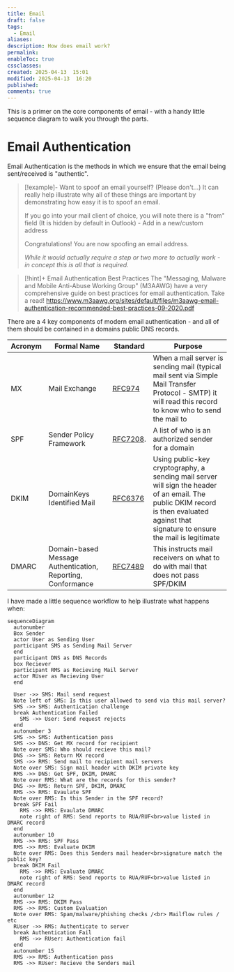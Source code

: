 ```yaml
---
title: Email
draft: false
tags:
  - Email
aliases: 
description: How does email work?
permalink: 
enableToc: true
cssclasses: 
created: 2025-04-13  15:01
modified: 2025-04-13  16:20
published: 
comments: true
---
```


This is a primer on the core components of email - with a handy little sequence diagram to walk you through the parts. 

# Email Authentication

Email Authentication is the methods in which we ensure that the email being sent/received is "authentic".

> [!example]- Want to spoof an email yourself? (Please don't...)
> It can really help illustrate why all of these things are important by demonstrating how easy it is to spoof an email.
> 
> If you go into your mail client of choice, you will note there is a "from" field (It is hidden by default in Outlook) - Add in a new/custom address
> 
> Congratulations! You are now spoofing an email address. 
> 
> *While it would actually require a step or two more to actually work - in concept this is all that is required.* 
 
> [!hint]+ Email Authentication Best Practices
> The "Messaging, Malware and Mobile Anti-Abuse Working Group" (M3AAWG)  have a very comprehensive guide on best practices for email authentication. Take a read!
> https://www.m3aawg.org/sites/default/files/m3aawg-email-authentication-recommended-best-practices-09-2020.pdf

There are a 4 key components of modern email authentication - and all of them should be contained in a domains public DNS records. 

| Acronym | Formal Name                                                 | Standard                                                | Purpose                                                                                                                                                                                 |
| ------- | ----------------------------------------------------------- | ------------------------------------------------------- | --------------------------------------------------------------------------------------------------------------------------------------------------------------------------------------- |
| MX      | Mail Exchange                                               | [RFC974](https://www.rfc-editor.org/rfc/rfc974.html)    | When a mail server is sending mail (typical mail sent via Simple Mail Transfer Protocol - SMTP) it will read this record to know who to send the mail to                                |
| SPF     | Sender Policy Framework                                     | [RFC7208](https://www.rfc-editor.org/rfc/rfc7208.html). | A list of who is an authorized sender for a domain                                                                                                                                      |
| DKIM    | DomainKeys Identified Mail                                  | [RFC6376](https://www.rfc-editor.org/rfc/rfc6376.html)  | Using public-key cryptography, a sending mail server will sign the header of an email. The public DKIM record is then evaluated against that signature to ensure the mail is legitimate |
| DMARC   | Domain-based Message Authentication, Reporting, Conformance | [RFC7489](https://www.rfc-editor.org/rfc/rfc7489.html)  | This instructs mail receivers on what to do with mail that does not pass SPF/DKIM                                                                                                       |

I have made a little sequence workflow to help illustrate what happens when:
```mermaid
sequenceDiagram
  autonumber
  Box Sender
  actor User as Sending User
  participant SMS as Sending Mail Server
  end
  participant DNS as DNS Records
  box Reciever
  participant RMS as Recieving Mail Server
  actor RUser as Recieving User
  end

  User ->> SMS: Mail send request
  Note left of SMS: Is this user allowed to send via this mail server?
  SMS ->> SMS: Authentication challenge
  break Authentication Failed
    SMS ->> User: Send request rejects
  end
  autonumber 3
  SMS ->> SMS: Authentication pass
  SMS ->> DNS: Get MX record for recipient
  Note over SMS: Who should recieve this mail?
  DNS ->> SMS: Return MX record
  SMS ->> RMS: Send mail to recipient mail servers
  Note over SMS: Sign mail header with DKIM private key
  RMS ->> DNS: Get SPF, DKIM, DMARC
  Note over RMS: What are the records for this sender?
  DNS ->> RMS: Return SPF, DKIM, DMARC
  RMS ->> RMS: Evaulate SPF
  Note over RMS: Is this Sender in the SPF record?
  break SPF Fail
    RMS ->> RMS: Evaulate DMARC
    note right of RMS: Send reports to RUA/RUF<br>value listed in DMARC record
  end
  autonumber 10
  RMS ->> RMS: SPF Pass
  RMS ->> RMS: Evaluate DKIM
  Note over RMS: Does this Senders mail header<br>signature match the public key?
  break DKIM Fail
    RMS ->> RMS: Evaluate DMARC
    note right of RMS: Send reports to RUA/RUF<br>value listed in DMARC record
  end
  autonumber 12
  RMS ->> RMS: DKIM Pass
  RMS ->> RMS: Custom Evaluation
  Note over RMS: Spam/malware/phishing checks /<br> Mailflow rules / etc
  RUser ->> RMS: Authenticate to server
  break Authentication Fail
    RMS ->> RUser: Authentication fail
  end
  autonumber 15
  RMS ->> RMS: Authentication pass
  RMS ->> RUser: Recieve the Senders mail
```

